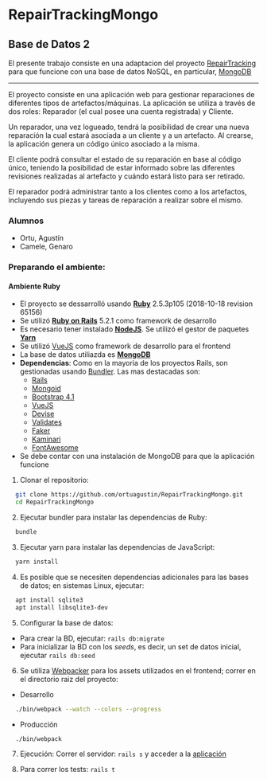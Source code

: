 # RepairTrackingMongo
## Base de Datos 2

El presente trabajo consiste en una adaptacion del proyecto [RepairTracking](https://github.com/ortuagustin/RepairTracking) para que funcione con una base de datos NoSQL, en particular, [MongoDB](https://www.mongodb.com)

-----

El proyecto consiste en una aplicación web para gestionar reparaciones de diferentes tipos de artefactos/máquinas. La aplicación se utiliza a través de dos roles: Reparador (el cual posee una cuenta registrada) y Cliente. 

Un reparador, una vez logueado, tendrá la posibilidad de crear una nueva reparación la cual estará asociada a un cliente y a un artefacto. Al crearse, la aplicación genera un código único asociado a la misma.

El cliente podrá consultar el estado de su reparación en base al código único, teniendo la posibilidad de estar informado sobre las diferentes revisiones realizadas al artefacto y cuándo estará listo para ser retirado. 

El reparador podrá administrar tanto a los clientes como a los artefactos, incluyendo sus piezas y tareas de reparación a realizar sobre el mismo.


### Alumnos

* Ortu, Agustín
* Camele, Genaro

### Preparando el ambiente:

#### Ambiente Ruby

* El proyecto se dessarrolló usando [**Ruby**](https://www.ruby-lang.org) 2.5.3p105 (2018-10-18 revision 65156)
* Se utilizó [**Ruby on Rails**](https://rubyonrails.org) 5.2.1 como framework de desarrollo
* Es necesario tener instalado [**NodeJS**](https://nodejs.org). Se utilizó el gestor de paquetes [**Yarn**](https://yarnpkg.com)
* Se utilizó [VueJS](https://vuejs.org) como framework de desarrollo para el frontend
* La base de datos utiliazda es [**MongoDB**](https://www.mongodb.com) 
* **Dependencias**: Como en la mayoria de los proyectos Rails, son gestionadas usando [Bundler](https://github.com/bundler/bundler). Las mas destacadas son:
  - [Rails](https://github.com/rails/rails)
  - [Mongoid](https://docs.mongodb.com/mongoid/current/)
  - [Bootstrap 4.1](https://getbootstrap.com)
  - [VueJS](https://vuejs.org)
  - [Devise](https://github.com/plataformatec/devise)
  - [Validates](https://github.com/kaize/validates)
  - [Faker](https://github.com/stympy/faker)
  - [Kaminari](https://github.com/kaminari/kaminari)
  - [FontAwesome](https://fontawesome.com/)
* Se debe contar con una instalación de MongoDB para que la aplicación funcione

1. Clonar el repositorio:

```bash
  git clone https://github.com/ortuagustin/RepairTrackingMongo.git
  cd RepairTrackingMongo
```

2. Ejecutar bundler para instalar las dependencias de Ruby:

```bash
  bundle
```

3. Ejecutar yarn para instalar las dependencias de JavaScript:

```bash
  yarn install
```

4. Es posible que se necesiten dependencias adicionales para las bases de datos; en sistemas Linux, ejecutar:

  ```bash
    apt install sqlite3
    apt install libsqlite3-dev
  ```

5. Configurar la base de datos:
  - Para crear la BD, ejecutar: `rails db:migrate`
  - Para inicializar la BD con los *seeds*, es decir, un set de datos inicial, ejecutar `rails db:seed`

6. Se utiliza [Webpacker](https://github.com/rails/webpacker) para los assets utilizados en el frontend; correr en el directorio raiz del proyecto:
  - Desarrollo

```bash
  ./bin/webpack --watch --colors --progress
```
  - Producción

```bash
  ./bin/webpack
```

7. Ejecución: Correr el servidor: `rails s` y acceder a la [aplicación](http://localhost:3000)

8. Para correr los tests: `rails t`
